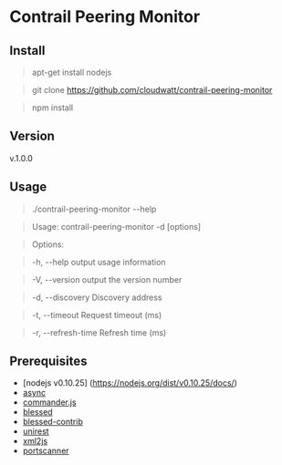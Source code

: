 # Contrail Peering Monitor

## Install
> apt-get install nodejs

> git clone https://github.com/cloudwatt/contrail-peering-monitor

> npm install

## Version
 v.1.0.0

## Usage
> ./contrail-peering-monitor --help

>  Usage: contrail-peering-monitor -d <discovery-address> [options]

>  Options:

>    -h, --help                    output usage information

>    -V, --version                 output the version number

>    -d, --discovery <hostname>    Discovery address

>    -t, --timeout <time>          Request timeout (ms)

>    -r, --refresh-time <time>     Refresh time (ms)

## Prerequisites
 * [nodejs v0.10.25] (https://nodejs.org/dist/v0.10.25/docs/)
 * [async](https://www.npmjs.com/package/async)
 * [commander.js](https://www.npmjs.com/package/commander)
 * [blessed](https://github.com/chjj/blessed)
 * [blessed-contrib](https://github.com/yaronn/blessed-contrib)
 * [unirest](https://www.npmjs.com/package/unirest)
 * [xml2js](https://www.npmjs.com/package/xml2js)
 * [portscanner](https://www.npmjs.com/package/portscanner)

